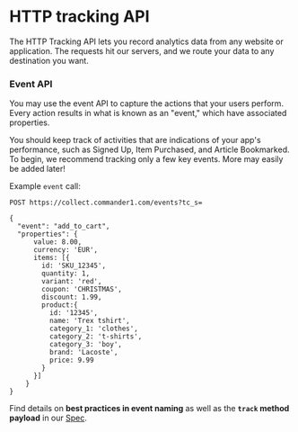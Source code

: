 # HTTP tracking API

The HTTP Tracking API lets you record analytics data from any website or application. The requests hit our servers, and we route your data to any destination you want.

### Event API <a href="track" id="track"></a>

You may use the event API to capture the actions that your users perform. Every action results in what is known as an "event," which have associated properties. 

You should keep track of activities that are indications of your app's performance, such as Signed Up, Item Purchased, and Article Bookmarked. To begin, we recommend tracking only a few key events. More may easily be added later!

Example `event` call:

```
POST https://collect.commander1.com/events?tc_s=
```

```
{
  "event": "add_to_cart",
  "properties": {
      value: 8.00,
      currency: 'EUR',
      items: [{
        id: 'SKU_12345',
        quantity: 1,
        variant: 'red',
        coupon: 'CHRISTMAS',
        discount: 1.99,
        product:{
          id: '12345',
          name: 'Trex tshirt',
          category_1: 'clothes',
          category_2: 't-shirts',
          category_3: 'boy',
          brand: 'Lacoste',
          price: 9.99
        }
      }]
    }
}
```

Find details on **best practices in event naming** as well as the **`track` method payload** in our [Spec](https://segment.com/docs/connections/spec/track/).
